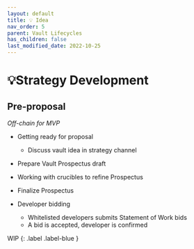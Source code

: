 ```yaml
---
layout: default
title: 💡 Idea
nav_order: 5
parent: Vault Lifecycles
has_children: false
last_modified_date: 2022-10-25
---
```


# 💡Strategy Development

## Pre-proposal
_Off-chain for MVP_

* Getting ready for proposal
    *	Discuss vault idea in strategy channel
* Prepare Vault Prospectus draft
* Working with crucibles to refine Prospectus
* Finalize Prospectus

* Developer bidding
	* Whitelisted developers submits Statement of Work bids
	* A bid is accepted, developer is confirmed

WIP
{: .label .label-blue }
